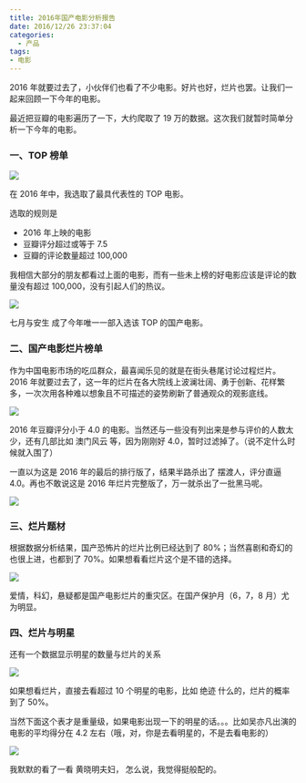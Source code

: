 ```yaml
---
title: 2016年国产电影分析报告
date: 2016/12/26 23:37:04
categories:
  - 产品
tags:
- 电影
---
```


2016 年就要过去了，小伙伴们也看了不少电影。好片也好，烂片也罢。让我们一起来回顾一下今年的电影。

最近把豆瓣的电影遍历了一下，大约爬取了 19 万的数据。这次我们就暂时简单分析一下今年的电影。

### 一、TOP 榜单

![](http://pics.naaln.com/blog/2019-01-14-032244.jpg-basicBlog)

在 2016 年中，我选取了最具代表性的 TOP 电影。

选取的规则是

- 2016 年上映的电影
- 豆瓣评分超过或等于 7.5
- 豆瓣的评论数量超过 100,000

我相信大部分的朋友都看过上面的电影，而有一些未上榜的好电影应该是评论的数量没有超过 100,000，没有引起人们的热议。

![](http://pics.naaln.com/blog/2019-01-14-032245.jpg-basicBlog)

七月与安生 成了今年唯一一部入选该 TOP 的国产电影。

### 二、国产电影烂片榜单

作为中国电影市场的吃瓜群众，最喜闻乐见的就是在街头巷尾讨论过程烂片。2016 年就要过去了，这一年的烂片在各大院线上波澜壮阔、勇于创新、花样繁多，一次次用各种难以想象且不可描述的姿势刷新了普通观众的观影底线。

![](http://pics.naaln.com/blog/2019-01-14-032246.jpg-basicBlog)

2016 年豆瓣评分小于 4.0 的电影。当然还与一些没有列出来是参与评价的人数太少，还有几部比如 澳门风云 等，因为刚刚好 4.0，暂时过滤掉了。（说不定什么时候就入围了）

一直以为这是 2016 年的最后的排行版了，结果半路杀出了 摆渡人，评分直逼 4.0。再也不敢说这是 2016 年烂片完整版了，万一就杀出了一批黑马呢。

![](http://pics.naaln.com/blog/2019-01-14-032247.jpg-basicBlog)

### 三、烂片题材

根据数据分析结果，国产恐怖片的烂片比例已经达到了 80%；当然喜剧和奇幻的也很上进，也都到了 70%。如果想看看烂片这个是不错的选择。

![](http://pics.naaln.com/blog/2019-01-14-032248.jpg-basicBlog)

爱情，科幻，悬疑都是国产电影烂片的重灾区。在国产保护月（6，7，8 月）尤为明显。

### 四、烂片与明星

还有一个数据显示明星的数量与烂片的关系

![](http://pics.naaln.com/blog/2019-01-14-032249.jpg-basicBlog)

如果想看烂片，直接去看超过 10 个明星的电影，比如 绝迹 什么的，烂片的概率到了 50%。

当然下面这个表才是重量级，如果电影出现一下的明星的话。。。比如吴亦凡出演的电影的平均得分在 4.2 左右（哦，对，你是去看明星的，不是去看电影的）

![](http://pics.naaln.com/blog/2019-01-14-32250.jpg-basicBlog)

我默默的看了一看 黄晓明夫妇， 怎么说，我觉得挺般配的。
